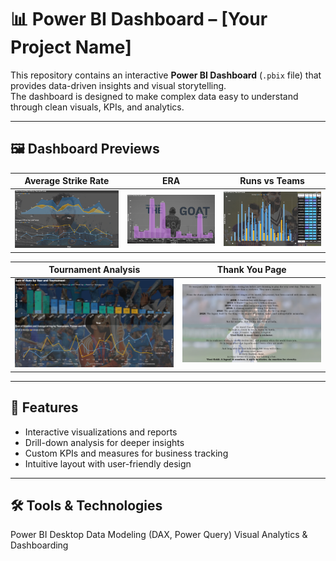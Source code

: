 # 📊 Power BI Dashboard – [Your Project Name]

This repository contains an interactive **Power BI Dashboard** (`.pbix` file) that provides data-driven insights and visual storytelling.  
The dashboard is designed to make complex data easy to understand through clean visuals, KPIs, and analytics.  

---
## 🖼️ Dashboard Previews

| Average Strike Rate | ERA | Runs vs Teams |
|---------------------|-----|---------------|
| ![Average Strike Rate](images/avg_sr.png) | ![ERA](images/era.png) | ![Runs vs Teams](images/runsvsteams.png) |

| Tournament Analysis | Thank You Page |
|---------------------|----------------|
| ![Tournament](images/tournament.png) | ![Thanks](images/thanks.png) |


---

## 🚀 Features
- Interactive visualizations and reports  
- Drill-down analysis for deeper insights  
- Custom KPIs and measures for business tracking  
- Intuitive layout with user-friendly design  

---

## 🛠️ Tools & Technologies
Power BI Desktop
Data Modeling (DAX, Power Query)
Visual Analytics & Dashboarding